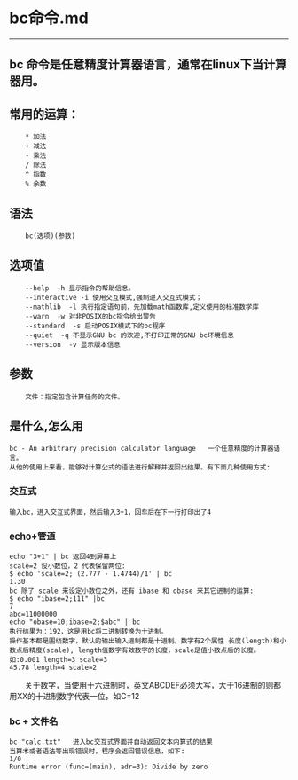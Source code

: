 # bc命令.md  
---  
## bc 命令是任意精度计算器语言，通常在linux下当计算器用。   
## 常用的运算：  
        * 加法
        + 减法
        - 乘法
        / 除法
        ^ 指数
        % 余数
## 语法  
        bc(选项)(参数)
## 选项值  
        --help  -h 显示指令的帮助信息。
        --interactive -i 使用交互模式,强制进入交互式模式；
        --mathlib  -l 执行指定语句前，先加载math函数库,定义使用的标准数学库
        --warn  -w 对非POSIX的bc指令给出警告
        --standard  -s 启动POSIX模式下的bc程序
        --quiet  -q 不显示GNU bc 的欢迎,不打印正常的GNU bc环境信息
        --version  -v 显示版本信息
## 参数  
        文件：指定包含计算任务的文件。   
## 是什么,怎么用
    bc - An arbitrary precision calculator language   一个任意精度的计算器语言。
    从他的使用上来看，能够对计算公式的语法进行解释并返回出结果。有下面几种使用方式:
### 交互式  
    输入bc，进入交互式界面，然后输入3+1，回车后在下一行打印出了4  
### echo+管道  
    echo "3+1" | bc 返回4到屏幕上
    scale=2 设小数位，2 代表保留两位:
    $ echo 'scale=2; (2.777 - 1.4744)/1' | bc
    1.30
    bc 除了 scale 来设定小数位之外，还有 ibase 和 obase 来其它进制的运算:
    $ echo "ibase=2;111" |bc
    7
    abc=11000000 
    echo "obase=10;ibase=2;$abc" | bc
    执行结果为：192，这是用bc将二进制转换为十进制。
    操作基本都是围绕数字，默认的输出输入进制都是十进制。数字有2个属性 长度(length)和小数点后精度(scale), length值数字有效数字的长度，scale是值小数点后的长度。
    如:0.001 length=3 scale=3
    45.78 length=4 scale=2
　　关于数字，当使用十六进制时，英文ABCDEF必须大写，大于16进制的则都用XX的十进制数字代表一位，如C=12  
### bc + 文件名
    bc "calc.txt"   进入bc交互式界面并自动返回文本内算式的结果  
    当算术或者语法等出现错误时，程序会返回错误信息，如下:  
    1/0  
    Runtime error (func=(main), adr=3): Divide by zero  
